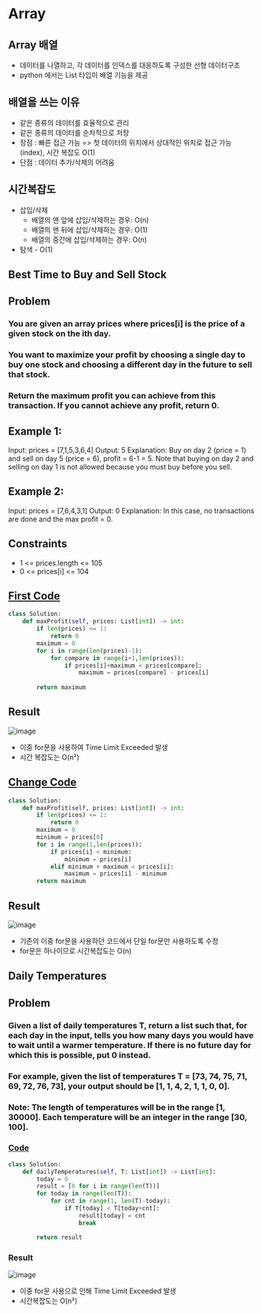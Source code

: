 # Array
## Array 배열
- 데이터를 나열하고, 각 데이터를 인덱스를 대응하도록 구성한 선형 데이터구조
- python 에서는 List 타입이 배열 기능을 제공
## 배열을 쓰는 이유
- 같은 종류의 데이터를 효율적으로 관리
- 같은 종류의 데이터를 순차적으로 저장
- 장점 : 빠른 접근 가능 => 첫 데이터의 위치에서 상대적인 위치로 접근 가능 (index), 시간 복잡도 O(1)
- 단점 : 데이터 추가/삭제의 어려움
## 시간복잡도
* 삽입/삭제
  - 배열의 맨 앞에 삽입/삭제하는 경우: O(n)
  - 배열의 맨 뒤에 삽입/삭제하는 경우: O(1)
  - 배열의 중간에 삽입/삭제하는 경우: O(n)
* 탐색 - O(1)
## Best Time to Buy and Sell Stock
## Problem
### You are given an array prices where prices[i] is the price of a given stock on the ith day.
### You want to maximize your profit by choosing a single day to buy one stock and choosing a different day in the future to sell that stock.
### Return the maximum profit you can achieve from this transaction. If you cannot achieve any profit, return 0.
## Example 1:
Input: prices = [7,1,5,3,6,4]
Output: 5
Explanation: Buy on day 2 (price = 1) and sell on day 5 (price = 6), profit = 6-1 = 5.
Note that buying on day 2 and selling on day 1 is not allowed because you must buy before you sell.
## Example 2:
Input: prices = [7,6,4,3,1]
Output: 0
Explanation: In this case, no transactions are done and the max profit = 0.
## Constraints
- 1 <= prices.length <= 105
- 0 <= prices[i] <= 104

## <u>First Code</u>
```python
class Solution:
    def maxProfit(self, prices: List[int]) -> int:
        if len(prices) <= 1:
            return 0
        maximum = 0
        for i in range(len(prices)-1):
            for compare in range(i+1,len(prices)):
                if prices[i]+maximum < prices[compare]:
                    maximum = prices[compare] - prices[i]
         
        return maximum
```
## Result
![image](https://user-images.githubusercontent.com/66547492/110101034-71323d00-7de6-11eb-9899-0d9649863c6a.png)
- 이중 for문을 사용하여 Time Limit Exceeded 발생
- 시간 복잡도는 O(n²)
## <u>Change Code</u>
```python
class Solution:
    def maxProfit(self, prices: List[int]) -> int:
        if len(prices) <= 1:
            return 0
        maximum = 0
        minimum = prices[0]
        for i in range(1,len(prices)):
            if prices[i] < minimum:
                minimum = prices[i]
            elif minimum + maximum < prices[i]:
                maximum = prices[i] - minimum
        return maximum

```
## Result
![image](https://user-images.githubusercontent.com/66547492/110101160-94f58300-7de6-11eb-98ea-168043e65760.png)
- 기존의 이중 for문을 사용하던 코드에서 단일 for문만 사용하도록 수정
- for문은 하나이므로 시간복잡도는 O(n)


## Daily Temperatures
## Problem
### Given a list of daily temperatures T, return a list such that, for each day in the input, tells you how many days you would have to wait until a warmer temperature. If there is no future day for which this is possible, put 0 instead.
### For example, given the list of temperatures T = [73, 74, 75, 71, 69, 72, 76, 73], your output should be [1, 1, 4, 2, 1, 1, 0, 0].
### Note: The length of temperatures will be in the range [1, 30000]. Each temperature will be an integer in the range [30, 100].
### <u>Code</u>
```python
class Solution:
    def dailyTemperatures(self, T: List[int]) -> List[int]:
        today = 0
        result = [0 for i in range(len(T))]
        for today in range(len(T)):
            for cnt in range(1, len(T)-today):
                if T[today] < T[today+cnt]:
                    result[today] = cnt
                    break

        return result
```
### Result
![image](https://user-images.githubusercontent.com/66547492/110104855-059e9e80-7deb-11eb-9067-e0349bddbd40.png)
- 이중 for문 사용으로 인해 Time Limit Exceeded 발생
- 시간복잡도는 O(n²)

